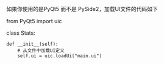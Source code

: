 如果你使用的是PyQt5 而不是 PySide2，加载UI文件的代码如下

from PyQt5 import uic

class Stats:

    def __init__(self):
        # 从文件中加载UI定义
        self.ui = uic.loadUi("main.ui")